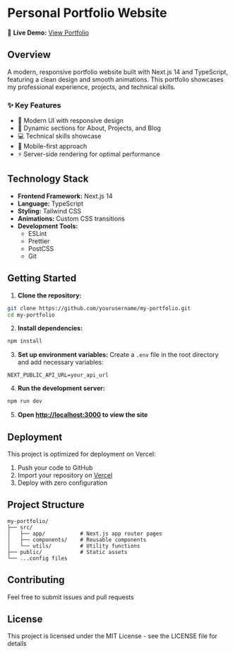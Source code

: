 # Personal Portfolio Website

🚀 **Live Demo:** [View Portfolio](https://your-portfolio-url.vercel.app)

## Overview

A modern, responsive portfolio website built with Next.js 14 and TypeScript, featuring a clean design and smooth animations. This portfolio showcases my professional experience, projects, and technical skills.

### ✨ Key Features

- 🎨 Modern UI with responsive design
- 🌙 Dynamic sections for About, Projects, and Blog
- 💻 Technical skills showcase
- 📱 Mobile-first approach
- ⚡ Server-side rendering for optimal performance

## Technology Stack

- **Frontend Framework:** Next.js 14
- **Language:** TypeScript
- **Styling:** Tailwind CSS
- **Animations:** Custom CSS transitions
- **Development Tools:**
  - ESLint
  - Prettier
  - PostCSS
  - Git

## Getting Started

1. **Clone the repository:**
```bash
git clone https://github.com/yourusername/my-portfolio.git
cd my-portfolio
```

2. **Install dependencies:**
```bash
npm install
```

3. **Set up environment variables:**
Create a `.env` file in the root directory and add necessary variables:
```env
NEXT_PUBLIC_API_URL=your_api_url
```

4. **Run the development server:**
```bash
npm run dev
```

5. **Open [http://localhost:3000](http://localhost:3000) to view the site**

## Deployment

This project is optimized for deployment on Vercel:

1. Push your code to GitHub
2. Import your repository on [Vercel](https://vercel.com)
3. Deploy with zero configuration

## Project Structure

```
my-portfolio/
├── src/
│   ├── app/           # Next.js app router pages
│   ├── components/    # Reusable components
│   └── utils/         # Utility functions
├── public/            # Static assets
└── ...config files
```

## Contributing

Feel free to submit issues and pull requests

## License

This project is licensed under the MIT License - see the LICENSE file for details